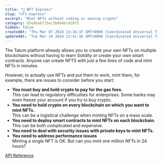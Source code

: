 ```yaml
---
title: "🐒 NFT Express"
slug: "nft-express"
excerpt: "Mint NFTs without coding or owning crypto"
category: 65e9ba6715ec3b004bc82075
hidden: false
createdAt: "Thu Mar 07 2024 13:34:37 GMT+0000 (Coordinated Universal Time)"
updatedAt: "Tue Mar 19 2024 12:41:16 GMT+0000 (Coordinated Universal Time)"
---
```

The Tatum platform already allows you to create your own NFTs on multiple blockchains without having to learn Solidity or create your own smart contracts. Anyone can create NFTS with just a few lines of code and mint NFTs in minutes.

However, to actually use NFTs and put them to work, mint them, for example, there are issues to consider before you start:

- **You must buy and hold crypto to pay for the gas fees.**  
  This can lead to regulatory difficulties for enterprises. Some banks may even freeze your account if you try to buy crypto.
- **You need to hold crypto on every blockchain on which you want to mint NFTs.**  
  This can be a logistical challenge when minting NFTs on a mass scale.
- **You need to deploy smart contracts to mint NFTs on each blockchain.**  
  This can be both complicated and expensive.
- **You need to deal with security issues with private keys to mint NFTs.**
- **You need to address performance issues**  
  Minting a single NFT is OK. But can you mint one million NFTs in 24 hours?

[API Reference](/reference/nftminterc721#NftExpress)
